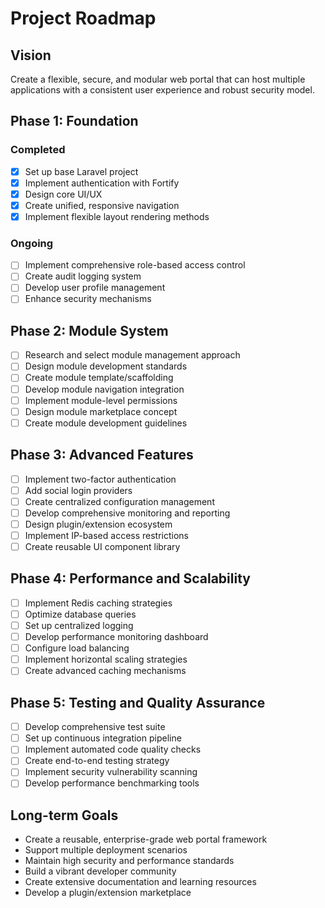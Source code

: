 # Project Roadmap

## Vision
Create a flexible, secure, and modular web portal that can host multiple applications with a consistent user experience and robust security model.

## Phase 1: Foundation
### Completed
- [x] Set up base Laravel project
- [x] Implement authentication with Fortify
- [x] Design core UI/UX
- [x] Create unified, responsive navigation
- [x] Implement flexible layout rendering methods

### Ongoing
- [ ] Implement comprehensive role-based access control
- [ ] Create audit logging system
- [ ] Develop user profile management
- [ ] Enhance security mechanisms

## Phase 2: Module System
- [ ] Research and select module management approach
- [ ] Design module development standards
- [ ] Create module template/scaffolding
- [ ] Develop module navigation integration
- [ ] Implement module-level permissions
- [ ] Design module marketplace concept
- [ ] Create module development guidelines

## Phase 3: Advanced Features
- [ ] Implement two-factor authentication
- [ ] Add social login providers
- [ ] Create centralized configuration management
- [ ] Develop comprehensive monitoring and reporting
- [ ] Design plugin/extension ecosystem
- [ ] Implement IP-based access restrictions
- [ ] Create reusable UI component library

## Phase 4: Performance and Scalability
- [ ] Implement Redis caching strategies
- [ ] Optimize database queries
- [ ] Set up centralized logging
- [ ] Develop performance monitoring dashboard
- [ ] Configure load balancing
- [ ] Implement horizontal scaling strategies
- [ ] Create advanced caching mechanisms

## Phase 5: Testing and Quality Assurance
- [ ] Develop comprehensive test suite
- [ ] Set up continuous integration pipeline
- [ ] Implement automated code quality checks
- [ ] Create end-to-end testing strategy
- [ ] Implement security vulnerability scanning
- [ ] Develop performance benchmarking tools

## Long-term Goals
- Create a reusable, enterprise-grade web portal framework
- Support multiple deployment scenarios
- Maintain high security and performance standards
- Build a vibrant developer community
- Create extensive documentation and learning resources
- Develop a plugin/extension marketplace
